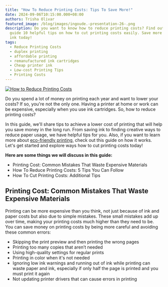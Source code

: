 ```yaml
---
title: "How To Reduce Printing Costs: Tips To Save More!"
date: 2024-09-06T10:15:00.000+08:00
authors: Trisha Olivar
featured_image: /blog/images/ingoude.-presentation-26-.png
description: Do you want to know how to reduce printing costs? Find out in this
  guide 10 helpful tips on how to cut printing costs easily. Save more money on
  ink today!
tags:
  - Reduce Printing Costs
  - duplex printing
  - affordable printing
  - remanufactured ink cartridges
  - Cheap printer ink
  - Low-cost Printing Tips
  - Printing Costs
---
```

[![How to Reduce Printing Costs](/blog/images/ingoude.-presentation-26-.png "How to Reduce Printing Costs")](/blog/images/ingoude.-presentation-26-.png)

Do you spend a lot of money on printing each year and want to lower your costs? If so, you're not the only one. Having a printer at home or work can be expensive, especially when you use ink cartridges. So, how to reduce printing costs?

In this guide, we'll share tips to achieve a lower cost of printing that will help you save money in the long run. From saving ink to finding creative ways to reduce paper usage, we have helpful tips for you. Also, if you want to learn more about [eco-friendly printing](https://www.compandsave.com/blog/posts/eco-friendly-printing-how-it-works-and-how-you-can-help.html), check out this guide on how it works. Let's get started and explore ways how to cut printing costs today!

**Here are some things we will discuss in this guide:**

* Printing Cost: Common Mistakes That Waste Expensive Materials
* How To Reduce Printing Costs: 5 Tips You Can Follow
* How To Cut Printing Costs: Additional Tips

## Printing Cost: Common Mistakes That Waste Expensive Materials

Printing can be more expensive than you think, not just because of ink and paper costs but also due to simple mistakes. These small mistakes add up over time, making your printing costs much higher than they need to be. You can save money on printing costs by being more careful and avoiding these common errors: 

* Skipping the print preview and then printing the wrong pages
* Printing too many copies that aren’t needed
* Using high-quality settings for regular prints
* Printing in color when it's not needed
* Ignoring low ink warnings and running out of ink while printing can waste paper and ink, especially if only half the page is printed and you must print it again
* Not updating printer drivers that can cause errors in printing

[](https://www.compandsave.com/top-5-cheap-toner-cartridges)
